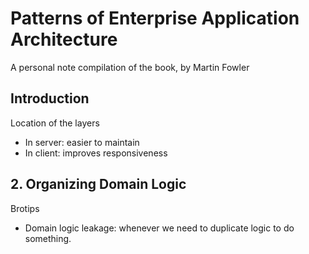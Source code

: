 # Patterns of Enterprise Application Architecture

A personal note compilation of the book, by Martin Fowler

## Introduction

Location of the layers

* In server: easier to maintain
* In client: improves responsiveness

## 2. Organizing Domain Logic

Brotips

* Domain logic leakage: whenever we need to duplicate logic to do something.
